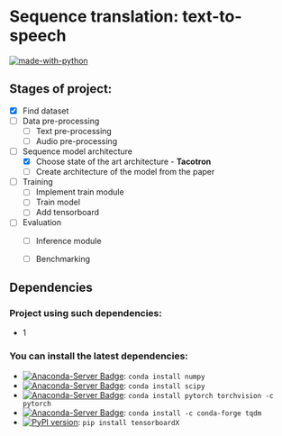 # Sequence translation: text-to-speech

[![made-with-python](https://img.shields.io/badge/Made%20with-Python-1f425f.svg)](https://www.python.org/)

## Stages of project:
- [x] Find dataset
- [ ] Data pre-processing
    - [ ] Text pre-processing
    - [ ] Audio pre-processing
- [ ] Sequence model architecture
    - [x] Choose state of the art architecture - **Tacotron**
    - [ ] Create architecture of the model from the paper
- [ ] Training
    - [ ] Implement train module
    - [ ] Train model
    - [ ] Add tensorboard
- [ ] Evaluation
    - [ ] Inference module
    - [ ] Benchmarking





## Dependencies

### Project using such dependencies:
- 1


### You can install the latest dependencies:
  - [![Anaconda-Server Badge](https://anaconda.org/anaconda/numpy/badges/version.svg)](https://anaconda.org/anaconda/numpy): `conda install numpy`
  - [![Anaconda-Server Badge](https://anaconda.org/anaconda/scipy/badges/version.svg)](https://anaconda.org/anaconda/scipy): `conda install scipy`
  - [![Anaconda-Server Badge](https://anaconda.org/pytorch/pytorch/badges/installer/conda.svg)](https://conda.anaconda.org/pytorch): `conda install pytorch torchvision -c pytorch`
  - [![Anaconda-Server Badge](https://anaconda.org/conda-forge/tqdm/badges/installer/conda.svg)](https://conda.anaconda.org/conda-forge): `conda install -c conda-forge tqdm`
  - [![PyPI version](https://badge.fury.io/py/tensorboardX.svg)](https://badge.fury.io/py/tensorboardX): `pip install tensorboardX`


